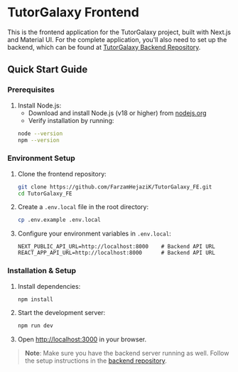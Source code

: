 
# TutorGalaxy Frontend

This is the frontend application for the TutorGalaxy project, built with Next.js and Material UI. For the complete application, you'll also need to set up the backend, which can be found at [TutorGalaxy Backend Repository](https://github.com/FarzamHejaziK/TutorGalaxy_BE).

## Quick Start Guide

### Prerequisites

1. Install Node.js:
   - Download and install Node.js (v18 or higher) from [nodejs.org](https://nodejs.org/)
   - Verify installation by running:
   ```sh
   node --version
   npm --version
   ```

### Environment Setup

1. Clone the frontend repository:
   ```sh
   git clone https://github.com/FarzamHejaziK/TutorGalaxy_FE.git
   cd TutorGalaxy_FE
   ```

2. Create a `.env.local` file in the root directory:
   ```sh
   cp .env.example .env.local
   ```

3. Configure your environment variables in `.env.local`:
   ```env
   NEXT_PUBLIC_API_URL=http://localhost:8000    # Backend API URL
   REACT_APP_API_URL=http://localhost:8000      # Backend API URL
   ```

### Installation & Setup

1. Install dependencies:
   ```sh
   npm install
   ```

2. Start the development server:
   ```sh
   npm run dev
   ```

3. Open [http://localhost:3000](http://localhost:3000) in your browser.

> **Note**: Make sure you have the backend server running as well. Follow the setup instructions in the [backend repository](https://github.com/FarzamHejaziK/TutorGalaxy_BE). 



